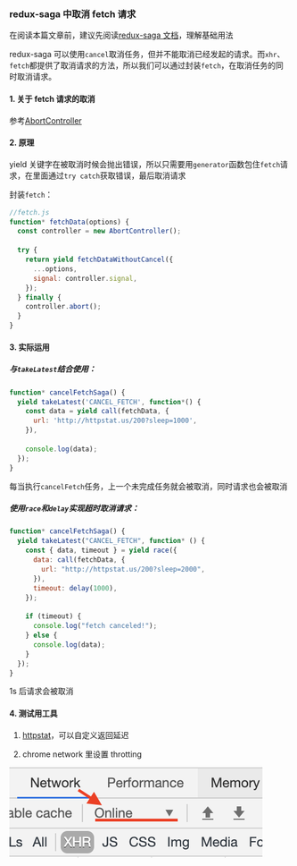 ### redux-saga 中取消 fetch 请求

在阅读本篇文章前，建议先阅读[redux-saga 文档](https://redux-saga.js.org/)，理解基础用法

redux-saga 可以使用`cancel`取消任务，但并不能取消已经发起的请求。而`xhr`、`fetch`都提供了取消请求的方法，所以我们可以通过封装`fetch`，在取消任务的同时取消请求。

#### 1. 关于 fetch 请求的取消

参考[AbortController](https://developer.mozilla.org/en-US/docs/Web/API/AbortController/AbortController)

#### 2. 原理

yield 关键字在被取消时候会抛出错误，所以只需要用`generator`函数包住`fetch`请求，在里面通过`try catch`获取错误，最后取消请求

封装`fetch`：

```javascript
//fetch.js
function* fetchData(options) {
  const controller = new AbortController();

  try {
    return yield fetchDataWithoutCancel({
      ...options,
      signal: controller.signal,
    });
  } finally {
    controller.abort();
  }
}
```

#### 3. 实际运用

##### 与`takeLatest`结合使用：

```javascript
function* cancelFetchSaga() {
  yield takeLatest('CANCEL_FETCH', function*() {
    const data = yield call(fetchData, {
      url: 'http://httpstat.us/200?sleep=1000',
    }),

    console.log(data);
  });
}
```

每当执行`cancelFetch`任务，上一个未完成任务就会被取消，同时请求也会被取消

##### 使用`race`和`delay`实现超时取消请求：

```javascript
function* cancelFetchSaga() {
  yield takeLatest("CANCEL_FETCH", function* () {
    const { data, timeout } = yield race({
      data: call(fetchData, {
        url: "http://httpstat.us/200?sleep=2000",
      }),
      timeout: delay(1000),
    });

    if (timeout) {
      console.log("fetch canceled!");
    } else {
      console.log(data);
    }
  });
}
```

1s 后请求会被取消

#### 4. 测试用工具

1. [httpstat](http://httpstat.us/)，可以自定义返回延迟

2. chrome network 里设置 throtting

![pic2](../static/screenshots/2.png)
